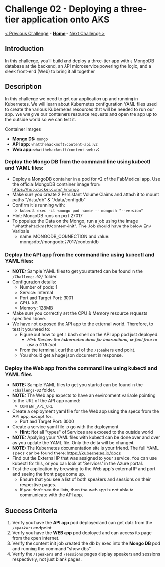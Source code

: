 # Challenge 02 - Deploying a three-tier application onto AKS

[< Previous Challenge](./Challenge-01.md) - **[Home](../README.md)** - [Next Challenge >](./Challenge-03.md)

## Introduction

In this challenge, you’ll build and deploy a three-tier app with a MongoDB database at the backend, an API microservice powering the logic, and a sleek front-end (Web) to bring it all together

## Description

In this challenge we need to get our application up and running in Kubernetes. We will learn about Kubernetes configuration YAML files used to create the various Kubernetes resources that will be needed to run our app. We will give our containers resource requests and open the app up to the outside world so we can test it.

Container Images

- **Mongo DB:** `mongo`
- **API app:** `whatthehackmsft/content-api:v2`
- **Web app:** `whatthehackmsft/content-web:v2`

### Deploy the **Mongo DB** from the command line using kubectl and YAML files:

- Deploy a MongoDB container in a pod for v2 of the FabMedical app.  Use the official MongoDB container image from https://hub.docker.com/_/mongo
- Make sure you create 2 Persistant Volume Claims and attach it to mount paths "/data/db" & "/data/configdb"
- Confirm it is running with:
	- `kubectl exec -it <mongo pod name> -- mongosh "--version"`
 - Hint: MongoDB runs on port 27017
 - To populate the Data on the Mongo, run a job using the image "whatthehackmsft/content-init". The Job should have the below Env Varibale
 	- name: MONGODB_CONNECTION and value: mongodb://mongodb:27017/contentdb

### Deploy the **API app** from the command line using kubectl and YAML files:

- **NOTE:** Sample YAML files to get you started can be found in the `/Challenge-02/` folder.
- Configuration details:
  - Number of pods: 1
  - Service: Internal
  - Port and Target Port: 3001
  - CPU: 0.5
  - Memory: 128MB
- Make sure you correctly set the CPU & Memory resource requests specified above.
- We have not exposed the API app to the external world. Therefore, to test it you need to:
	- Figure out how to get a bash shell on the API app pod just deployed.
    	- _Hint: Review the kubernetes docs for instructions, or feel free to use a GUI tool_
	- From the terminal, curl the url of the `/speakers` end point.
	- You should get a huge json document in response.
   
### Deploy the Web app from the command line using kubectl and YAML files
- **NOTE:** Sample YAML files to get you started can be found in the `/Challenge-02` folder.
- **NOTE:** The Web app expects to have an environment variable pointing to the URL of the API app named:
	- `CONTENT_API_URL`
- Create a deployment yaml file for the Web app using the specs from the API app, except for:
	- Port and Target Port: 3000
- Create a service yaml file to go with the deployment
	- **Hint:** Not all "types" of Services are exposed to the outside world
- **NOTE:** Applying your YAML files with kubectl can be done over and over as you update the YAML file. Only the delta will be changed.
- **NOTE:** The Kubernetes documentation site is your friend. The full YAML specs can be found there: <https://kubernetes.io/docs>
- Find out the External IP that was assigned to your service. You can use kubectl for this, or you can look at 'Services' in the Azure portal.
- Test the application by browsing to the Web app's external IP and port and seeing the front page come up.
	- Ensure that you see a list of both speakers and sessions on their respective pages.
	- If you don't see the lists, then the web app is not able to communicate with the API app.

## Success Criteria

1. Verify you have the **API app** pod deployed and can get data from the `/speakers` endpoint.
2. Verify you have the **WEB app** pod deployed and can access its page from the open internet.
3. Verify the content init job created the db by exec into the **Mongo DB** pod and running the command "show dbs"
4. Verify the `/speakers` and `/sessions` pages display speakers and sessions respectively, not just blank pages.

